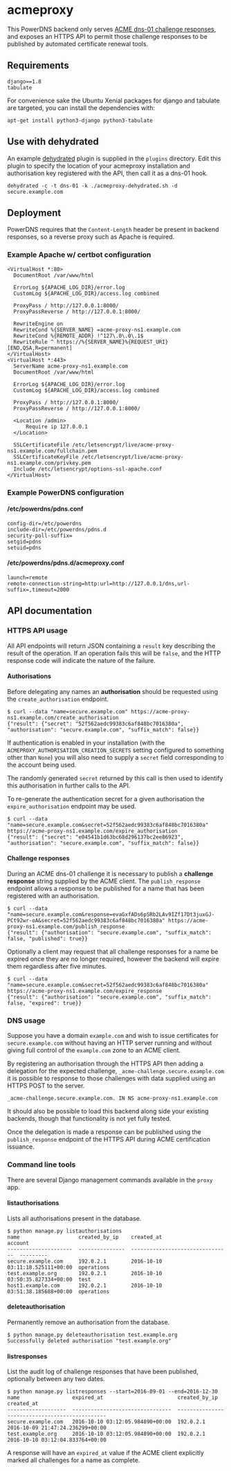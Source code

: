 # acmeproxy

This PowerDNS backend only serves [ACME dns-01 challenge responses](https://tools.ietf.org/html/draft-ietf-acme-acme-01), and exposes an HTTPS API to permit those challenge responses to be published by automated certificate renewal tools.

## Requirements

    django==1.8
    tabulate

For convenience sake the Ubuntu Xenial packages for django and tabulate are targeted, you can install the dependencies with:

    apt-get install python3-django python3-tabulate

## Use with dehydrated

An example [dehydrated](http://dehydrated.de/) plugin is supplied in the `plugins` directory. Edit this plugin to specify the location of your acmeproxy installation and authorisation key registered with the API, then call it as a dns-01 hook.

    dehydrated -c -t dns-01 -k ./acmeproxy-dehydrated.sh -d secure.example.com

## Deployment

PowerDNS requires that the `Content-Length` header be present in backend responses, so a reverse proxy such as Apache is required.

### Example Apache w/ certbot configuration

    <VirtualHost *:80>
      DocumentRoot /var/www/html

      ErrorLog ${APACHE_LOG_DIR}/error.log
      CustomLog ${APACHE_LOG_DIR}/access.log combined

      ProxyPass / http://127.0.0.1:8000/
      ProxyPassReverse / http://127.0.0.1:8000/

      RewriteEngine on
      RewriteCond %{SERVER_NAME} =acme-proxy-ns1.example.com
      RewriteCond %{REMOTE_ADDR} !^127\.0\.0\.1$
      RewriteRule ^ https://%{SERVER_NAME}%{REQUEST_URI} [END,QSA,R=permanent]
    </VirtualHost>
    <VirtualHost *:443>
      ServerName acme-proxy-ns1.example.com
      DocumentRoot /var/www/html

      ErrorLog ${APACHE_LOG_DIR}/error.log
      CustomLog ${APACHE_LOG_DIR}/access.log combined

      ProxyPass / http://127.0.0.1:8000/
      ProxyPassReverse / http://127.0.0.1:8000/

      <Location /admin>
          Require ip 127.0.0.1
      </Location>

      SSLCertificateFile /etc/letsencrypt/live/acme-proxy-ns1.example.com/fullchain.pem
      SSLCertificateKeyFile /etc/letsencrypt/live/acme-proxy-ns1.example.com/privkey.pem
      Include /etc/letsencrypt/options-ssl-apache.conf
    </VirtualHost>

### Example PowerDNS configuration

#### /etc/powerdns/pdns.conf

    config-dir=/etc/powerdns
    include-dir=/etc/powerdns/pdns.d
    security-poll-suffix=
    setgid=pdns
    setuid=pdns

#### /etc/powerdns/pdns.d/acmeproxy.conf

    launch=remote
    remote-connection-string=http:url=http://127.0.0.1/dns,url-suffix=,timeout=2000

## API documentation

### HTTPS API usage

All API endpoints will return JSON containing a `result` key describing the result of the operation. If an operation fails this will be `false`, and the HTTP response code will indicate the nature of the failure.

#### Authorisations

Before delegating any names an **authorisation** should be requested using the `create_authorisation` endpoint.

    $ curl --data "name=secure.example.com" https://acme-proxy-ns1.example.com/create_authorisation
    {"result": {"secret": "52f562aedc99383c6af848bc7016380a", "authorisation": "secure.example.com", "suffix_match": false}}

If authentication is enabled in your installation (with the `ACMEPROXY_AUTHORISATION_CREATION_SECRETS` setting configured to something other than `None`) you will also need to supply a `secret` field corresponding to the account being used.

The randomly generated `secret` returned by this call is then used to identify this authorisation in further calls to the API.

To re-generate the authentication secret for a given authorisation the `expire_authorisation` endpoint may be used.

    $ curl --data "name=secure.example.com&secret=52f562aedc99383c6af848bc7016380a" https://acme-proxy-ns1.example.com/expire_authorisation
    {"result": {"secret": "e04541b1d63bc68d296137bc2ee86923", "authorisation": "secure.example.com", "suffix_match": false}}

#### Challenge responses

During an ACME dns-01 challenge it is necessary to publish a **challenge response** string supplied by the ACME client. The `publish_response` endpoint allows a response to be published for a name that has been registered with an authorisation.

    $ curl --data "name=secure.example.com&response=evaGxfADs6pSRb2LAv9IZf17Dt3juxGJ-PCt92wr-oA&secret=52f562aedc99383c6af848bc7016380a" https://acme-proxy-ns1.example.com/publish_response
    {"result": {"authorisation": "secure.example.com", "suffix_match": false, "published": true}}

Optionally a client may request that all challenge responses for a name be expired once they are no longer required, however the backend will expire them regardless after five minutes.

    $ curl --data "name=secure.example.com&secret=52f562aedc99383c6af848bc7016380a" https://acme-proxy-ns1.example.com/expire_response
    {"result": {"authorisation": "secure.example.com", "suffix_match": false, "expired": true}}

### DNS usage

Suppose you have a domain `example.com` and wish to issue certificates for `secure.example.com` without having an HTTP server running and without giving full control of the `example.com` zone to an ACME client.

By registering an authorisation through the HTTPS API then adding a delegation for the expected challenge, `_acme-challenge.secure.example.com` it is possible to response to those challenges with data supplied using an HTTPS POST to the server.

    _acme-challenge.secure.example.com. IN NS acme-proxy-ns1.example.com

It should also be possible to load this backend along side your existing backends, though that functionality is not yet fully tested.

Once the delegation is made a response can be published using the `publish_response` endpoint of the HTTPS API during ACME certification issuance.

### Command line tools

There are several Django management commands available in the `proxy` app.

#### listauthorisations 

Lists all authorisations present in the database.

    $ python manage.py listauthorisations
    name                   created_by_ip    created_at                        account
    ---------------------  ---------------  --------------------------------  ---------
    secure.example.com     192.0.2.1        2016-10-10 03:11:18.525111+00:00  operations
    test.example.org       192.0.2.1        2016-10-10 03:50:35.827334+00:00  test
    host1.example.com      192.0.2.1        2016-10-10 03:51:38.185688+00:00  operations

#### deleteauthorisation

Permanently remove an authorisation from the database.

    $ python manage.py deleteauthorisation test.example.org
    Successfully deleted authorisation "test.example.org"

#### listresponses

List the audit log of challenge responses that have been published, optionally between any two dates.

    $ python manage.py listresponses --start=2016-09-01 --end=2016-12-30
    name                 expired_at                        created_by_ip    created_at
    -------------------  --------------------------------  ---------------  --------------------------------
    secure.example.com   2016-10-10 03:12:05.984890+00:00  192.0.2.1        2016-10-09 21:47:24.236299+00:00
    test.example.org     2016-10-10 03:12:05.984890+00:00  192.0.2.1        2016-10-10 03:12:04.833764+00:00

A response will have an `expired_at` value if the ACME client explicitly marked all challenges for a name as complete.

